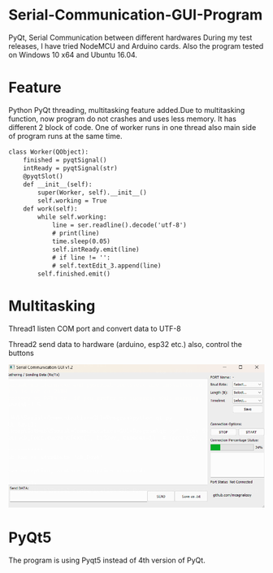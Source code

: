 # Serial-Communication-GUI-Program
PyQt, Serial Communication between different hardwares
During my test releases, I have tried NodeMCU and Arduino cards. Also the program tested on Windows 10 x64 and Ubuntu 16.04.

# Feature
Python PyQt threading, multitasking feature added.Due to multitasking function, now program do not crashes and uses less memory. 
It has different 2 block of code. One of worker runs in one thread also main side of program runs at the same time.
```
class Worker(QObject):
    finished = pyqtSignal()
    intReady = pyqtSignal(str)
    @pyqtSlot()
    def __init__(self):
        super(Worker, self).__init__()
        self.working = True
    def work(self):
        while self.working:
            line = ser.readline().decode('utf-8')
            # print(line)
            time.sleep(0.05)
            self.intReady.emit(line)
            # if line != '':
            # self.textEdit_3.append(line)
        self.finished.emit()
 ```       



# Multitasking
Thread1 listen COM port and convert data to UTF-8

Thread2 send data to hardware (arduino, esp32 etc.) also, control the buttons

![Project](https://github.com/mcagriaksoy/Serial-Communication-GUI-Program/blob/master/1.png)

# PyQt5
The program is using Pyqt5 instead of 4th version of PyQt.


